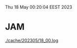 Thu 18 May 00:20:04 EEST 2023
# JAM
<a href='./cache/202305/18_00.log'>./cache/202305/18_00.log</a>
